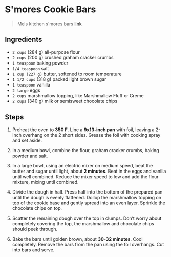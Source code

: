 # S'mores Cookie Bars

> Mels kitchen s'mores bars [link](https://www.melskitchencafe.com/smores-cookie-bars/)


## Ingredients

- `2 cups` (284 g) all-purpose flour
- `2 cups` (200 g) crushed graham cracker crumbs
- `1 teaspoon` baking powder
- `1/4 teaspoon` salt
- `1 cup (227 g)` butter, softened to room temperature
- `1 1/2 cups` (318 g) packed light brown sugar
- `1 teaspoon` vanilla
- `2 large` eggs
- `2 cups` marshmallow topping, like Marshmallow Fluff or Creme
- `2 cups` (340 g) milk or semisweet chocolate chips

## Steps

1. Preheat the oven to **350 F**. Line a **9x13-inch pan** with foil, leaving a 2-inch overhang on the 2 short sides. Grease the foil with cooking spray and set aside.
   
2. In a medium bowl, combine the flour, graham cracker crumbs, baking powder and salt.
3. In a large bowl, using an electric mixer on medium speed, beat the butter and sugar until light, about **2 minutes**. Beat in the eggs and vanilla until well combined. Reduce the mixer speed to low and add the flour mixture, mixing until combined.
4. Divide the dough in half. Press half into the bottom of the prepared pan until the dough is evenly flattened. Dollop the marshmallow topping on top of the cookie base and gently spread into an even layer. Sprinkle the chocolate chips on top.
5. Scatter the remaining dough over the top in clumps. Don’t worry about completely covering the top, the marshmallow and chocolate chips should peek through.
6. Bake the bars until golden brown, about **30-32 minutes**. Cool completely. Remove the bars from the pan using the foil overhangs. Cut into bars and serve.